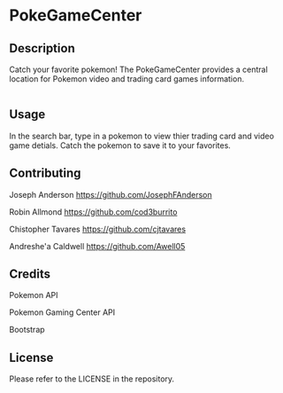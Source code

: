 # PokeGameCenter


## Description
Catch your favorite pokemon! The PokeGameCenter provides a central location for Pokemon video and trading card games information.

<img src="">


## Usage
In the search bar, type in a pokemon to view thier trading card and video game detials. Catch the pokemon to save it to your favorites.  


## Contributing
Joseph Anderson
https://github.com/JosephFAnderson

Robin Allmond
https://github.com/cod3burrito

Chistopher Tavares
https://github.com/cjtavares

Andreshe'a Caldwell
https://github.com/Awell05


## Credits
Pokemon API

Pokemon Gaming Center API

Bootstrap


## License

Please refer to the LICENSE in the repository.

